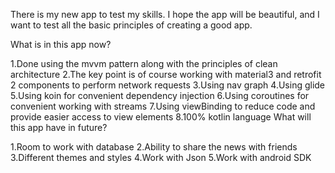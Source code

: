 There is my new app to test my skills. I hope the app will be beautiful, and I want to test all the basic principles of creating a good app.

What is in this app now?

1.Done using the mvvm pattern along with the principles of clean architecture
2.The key point is of course working with material3 and retrofit 2 components to perform network requests
3.Using nav graph
4.Using glide
5.Using koin for convenient dependency injection
6.Using coroutines for convenient working with streams
7.Using viewBinding to reduce code and provide easier access to view elements
8.100% kotlin language
What will this app have in future?

1.Room to work with database
2.Ability to share the news with friends
3.Different themes and styles
4.Work with Json
5.Work with android SDK
